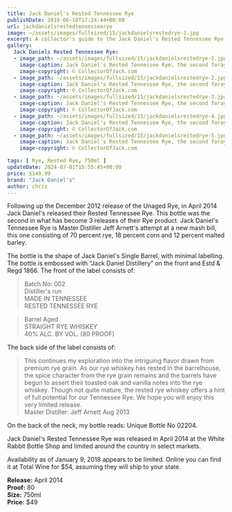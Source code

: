 ```yaml
---
title: Jack Daniel's Rested Tennessee Rye
publishDate: 2019-06-18T17:24:44+00:00
url: jackdanielsrestedtennesseerye
image: ~/assets/images/fullsized/15/jackdanielsrestedrye-1.jpg
excerpt: A collector's guide to the Jack Daniel's Rested Tennessee Rye, the second foray into Rye for Jack Daniels
gallery:
  Jack Daniels Rested Tennessee Rye:
  - image_path: ~/assets/images/fullsized/15/jackdanielsrestedrye-1.jpg
    image-caption: Jack Daniel's Rested Tennessee Rye, the second foray into Rye for Jack Daniels
    image-copyright: © CollectorOfJack.com
  - image_path: ~/assets/images/fullsized/15/jackdanielsrestedrye-2.jpg
    image-caption: Jack Daniel's Rested Tennessee Rye, the second foray into Rye for Jack Daniels
    image-copyright: © CollectorOfJack.com
  - image_path: ~/assets/images/fullsized/15/jackdanielsrestedrye-3.jpg
    image-caption: Jack Daniel's Rested Tennessee Rye, the second foray into Rye for Jack Daniels
    image-copyright: © CollectorOfJack.com
  - image_path: ~/assets/images/fullsized/15/jackdanielsrestedrye-4.jpg
    image-caption: Jack Daniel's Rested Tennessee Rye, the second foray into Rye for Jack Daniels
    image-copyright: © CollectorOfJack.com
  - image_path: ~/assets/images/fullsized/15/jackdanielsrestedrye-5.jpg
    image-caption: Jack Daniel's Rested Tennessee Rye, the second foray into Rye for Jack Daniels
    image-copyright: © CollectorOfJack.com

tags: [ Rye, Rested Rye, 750ml ]
updateDate: 2024-07-01T15:55:45+00:00
price: $149.99
brand: "Jack Daniel's"
author: chris
---
```

Following up the December 2012 release of the Unaged Rye, in April 2014 Jack Daniel's released their Rested Tennessee Rye. This bottle was the second in what has become 3 releases of their Rye product. Jack Daniel's Tennessee Rye is Master Distiller Jeff Arnett's attempt at a new mash bill, this one consisting of 70 percent rye, 18 percent corn and 12 percent malted barley. 

The bottle is the shape of Jack Daniel's Single Barrel, with minimal labelling. The bottle is embossed with “Jack Daniel Distillery” on the front and Estd &amp; Regd 1866. The front of the label consists of:

> Batch No: 002  
> Distiller's run  
> MADE IN TENNESSEE  
> RESTED TENNESSEE RYE

> Barrel Aged  
> STRAIGHT RYE WHISKEY  
> 40% ALC. BY VOL. (80 PROOF)
      
The back side of the label consists of: 

> This continues my exploration into the intriguing flavor drawn from premium rye grain. As our rye whiskey has rested in the barrelhouse, the spice character from the rye grain remains and the barrels have begun to assert their toasted oak and vanilla notes into the rye whiskey. Though not quite mature, the rested rye whiskey offers a hint of full potential for our Tennessee Rye. We hope you will enjoy this very limited release.  
> Master Distiller: Jeff Arnett Aug 2013

On the back of the neck, my bottle reads: Unique Bottle No 02204.

Jack Daniel's Rested Tennessee Rye was released in April 2014 at the White Rabbit Bottle Shop and limited around the country in select markets. 

Availability as of January 9, 2018 appears to be limited. Online you can find it at Total Wine for $54, assuming they will ship to your state.

**Release:** April 2014  
**Proof:** 80  
**Size:** 750ml  
**Price:** $49  



